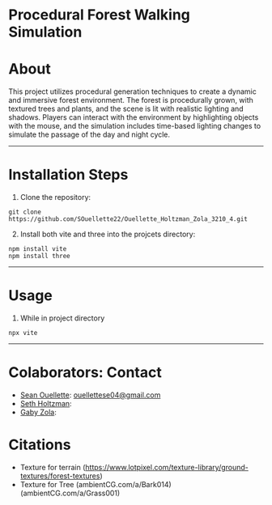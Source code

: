 # Procedural Forest Walking Simulation

# About

This project utilizes procedural generation techniques to create a dynamic and immersive forest environment. The forest is procedurally grown, with textured trees and plants, and the scene is lit with realistic lighting and shadows. Players can interact with the environment by highlighting objects with the mouse, and the simulation includes time-based lighting changes to simulate the passage of the day and night cycle.

----

# Installation Steps

1. Clone the repository:
```shell
git clone https://github.com/SOuellette22/Ouellette_Holtzman_Zola_3210_4.git
```

2. Install both vite and three into the projcets directory:
```shell
npm install vite
npm install three
```


----

# Usage

1. While in project directory
```shell
npx vite
```

----

# Colaborators: Contact

- [Sean Ouellette](https://github.com/SOuellette22): [ouellettese04@gmail.com](ouellettese04@gmail.com)
- [Seth Holtzman](https://github.com/SethMC26):
- [Gaby Zola](https://github.com/gabyzola):


# Citations 
- Texture for terrain (https://www.lotpixel.com/texture-library/ground-textures/forest-textures)
- Texture for Tree (ambientCG.com/a/Bark014) (ambientCG.com/a/Grass001)
